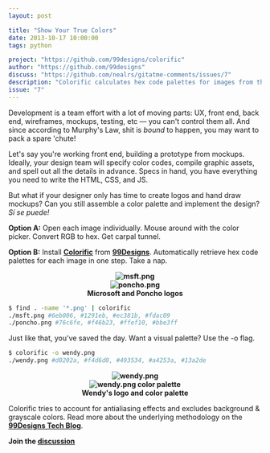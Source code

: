 ```yaml
---
layout: post

title: "Show Your True Colors"
date: 2013-10-17 10:00:00
tags: python

project: "https://github.com/99designs/colorific"
author: "https://github.com/99designs"
discuss: "https://github.com/nealrs/gitatme-comments/issues/7"
description: "Colorific calculates hex code palettes for images from the command line."
issue: "7"
---
```

<p>Development is a team effort with a lot of moving parts: UX, front end, back end, wireframes, mockups, testing, etc &mdash; you can't control them all. And since according to Murphy's Law, shit is <em>bound</em> to happen, you may want to pack a spare 'chute!</p>

<p>Let's say you're working front end, building a prototype from mockups. Ideally, your design team will specify color codes, compile graphic assets, and spell out all the details in advance. Specs in hand, you have everything you need to write the HTML, CSS, and JS.

<p>But what if your designer only has time to create logos and hand draw mockups? Can you still assemble a color palette and implement the design? <em>Sí se puede!</em></p>

<p><strong>Option A:</strong> Open each image individually. Mouse around with the color picker. Convert RGB to hex. Get carpal tunnel.</p>

<p><strong>Option B:</strong> Install <strong><a href="{{page.project}}" target="_blank" title="Colorific on GitHub">Colorific</a></strong> from <strong><a href="{{page.author}}" target="_blank" title="99Designs">99Designs</a></strong>. Automatically retrieve hex code palettes for each image in one step. Take a nap.</p>

<p><center><strong>
	<img src="{{site.img}}issue_7_msft.png" style="max-width:300px; text-align:center;" alt="msft.png" title="msft.png"><br>
	<img src="{{site.img}}issue_7_poncho.png" style="max-width:300px; text-align:center;" alt="poncho.png" title="poncho.png"><br>
Microsoft and Poncho logos</strong>
</center></p>

```bash
$ find . -name '*.png' | colorific
./msft.png #6eb006, #1291eb, #ec381b, #fdac09
./poncho.png #76c6fe, #f46b23, #ffef10, #bbe3ff
```

Just like that, you've saved the day. Want a visual palette? Use the -o flag.

```bash
$ colorific -o wendy.png
./wendy.png	#d0202a, #f4d6d8, #493534, #a4253a, #13a2de
```

<p><center><strong>
<img src="{{site.img}}issue_7_wendy.png" style="max-width:300px; text-align:center;" alt="wendy.png" title="wendy.png"><br>
<img src="{{site.img}}issue_7_wendy_palette.png" style="max-width:300px; text-align:center;" alt="wendy.png color palette" title="wendy.png color palette"><br>
Wendy's logo and color palette</strong>
</center></p>

<p>Colorific tries to account for antialiasing effects and excludes background & grayscale colors. Read more about the underlying methodology on the <strong><a href="http://99designs.com/tech-blog/blog/2012/05/11/color-analysis/" target="_blank" title="Coloric on 99Designs">99Designs Tech Blog</a></strong>.</p>

<p><strong>Join the <a class = "nodeco" href="{{ page.url }}#comments" title="Discuss this issue of Git @ Me online"><i class="icon-comments icon-large "></i> discussion</a></strong></p>

